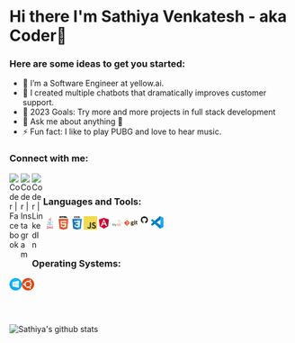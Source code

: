 # Hi there I'm Sathiya Venkatesh - aka Coder👋

### Here are some ideas to get you started:

- 🔭 I’m a Software Engineer at yellow.ai.
- 🌱 I created multiple chatbots that dramatically improves customer support.
- 🥅 2023 Goals: Try more and more projects in full stack development
- 💬 Ask me about anything 🤣
- ⚡ Fun fact: I like to play PUBG and love to hear music.

### Connect with me:

[<img align="left" alt="Coder | Facebook" width="20px" src="https://cdn.jsdelivr.net/npm/simple-icons@v3/icons/facebook.svg" />][facebook]
[<img align="left" alt="Coder | Instagram" width="20px" src="https://cdn.jsdelivr.net/npm/simple-icons@v3/icons/instagram.svg" />][instagram]
[<img align="left" alt="Coder | LinkedIn" width="20px" src="https://cdn.jsdelivr.net/npm/simple-icons@v3/icons/linkedin.svg" />][linkedin]

<br />

### Languages and Tools:

[<img align="left" alt="JAVA" width="24px" src="https://github.com/sathiyavenkatesh9086/icons/blob/master/java.png" />][webdevplaylist]
[<img align="left" alt="HTML5" width="24px" src="https://raw.githubusercontent.com/github/explore/80688e429a7d4ef2fca1e82350fe8e3517d3494d/topics/html/html.png" />][webdevplaylist]
[<img align="left" alt="CSS3" width="24px" src="https://raw.githubusercontent.com/github/explore/80688e429a7d4ef2fca1e82350fe8e3517d3494d/topics/css/css.png" />][cssplaylist]
[<img align="left" alt="JavaScript" width="24px" src="https://raw.githubusercontent.com/github/explore/80688e429a7d4ef2fca1e82350fe8e3517d3494d/topics/javascript/javascript.png" />][jsplaylist]
[<img align="left" alt="Angular.Js" width="24px" src="https://github.com/sathiyavenkatesh9086/icons/blob/master/angular.png" />][webdevplaylist]
[<img align="left" alt="MySQL" width="24px" src="https://raw.githubusercontent.com/github/explore/80688e429a7d4ef2fca1e82350fe8e3517d3494d/topics/mysql/mysql.png" />][webdevplaylist]
[<img align="left" alt="Git" width="24px" src="https://raw.githubusercontent.com/github/explore/80688e429a7d4ef2fca1e82350fe8e3517d3494d/topics/git/git.png" />][webdevplaylist]
[<img align="left" alt="GitHub" width="24px" src="https://github.com/sathiyavenkatesh9086/icons/blob/master/github.jpg" />][webdevplaylist]

[<img align="left" alt="Visual Studio Code" width="22px" src="https://raw.githubusercontent.com/github/explore/80688e429a7d4ef2fca1e82350fe8e3517d3494d/topics/visual-studio-code/visual-studio-code.png" />][webdevplaylist]

<br />

<br />

<br />

### Operating Systems:


[<img align="left" alt="Windows10" width="22px" src="https://github.com/sathiyavenkatesh9086/icons/blob/master/10.png" />][webdevplaylist]
[<img align="left" alt="Ubuntu" width="22px" src="https://github.com/sathiyavenkatesh9086/icons/blob/master/ubuntu.png" />][webdevplaylist]

<br />
<br />
<br />
<br />

![Sathiya's github stats](https://github-readme-stats.vercel.app/api?username=sathiyavenkatesh9086&show_icons=true&theme=radical)


[facebook]: https://www.facebook.com/sathiya.venkatesh/
[instagram]: https://www.instagram.com/sathiyavenkatesh9086/
[linkedin]: https://www.linkedin.com/in/sathiya-venkatesh-3ab21a1b4/
[webdevplaylist]: a
[jsplaylist]: a
[cssplaylist]: a
[reactplaylist]: a 
